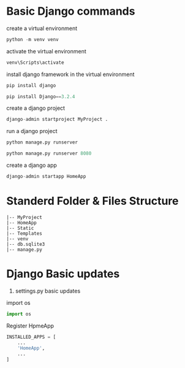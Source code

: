 # Basic Django commands
create a virtual environment

```python
python -m venv venv
```
activate the virtual environment
```python
venv\Scripts\activate
```
install django framework in the virtual environment
```python
pip install django
```
```python
pip install Django==3.2.4
```
create a django project
```python
django-admin startproject MyProject .
```
run a django project
```python
python manage.py runserver
```
```python
python manage.py runserver 8080
```
create a django app
```python
django-admin startapp HomeApp
```
# Standerd Folder & Files Structure
```shell
|-- MyProject
|-- HomeApp
|-- Static
|-- Templates
|-- venv
|-- db.sqlite3
|-- manage.py
```

# Django Basic updates
1. settings.py basic updates <br>

import os
```python
import os
```
Register HpmeApp
```python
INSTALLED_APPS = [
    ...
    'HomeApp',
    ...
]
```

